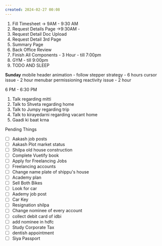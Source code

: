 ```yaml
---
created: 2024-02-27 00:08
---
```


1. Fill Timesheet -> 9AM - 9:30 AM
2. Request Details Page ->9:30AM - 
3. Request Detail Doc Upload
4. Request Detail 3rd Page
5. Summary Page
6. Back Office Review
7. Finish All Components  - 3 Hour - till 7:00pm
8. GYM - till 9:00pm
9. TODO AND SLEEP


**Sunday**
mobile header animation - follow stepper strategy - 6 hours
cursor issue - 2 hour
menubar permissioning reactivity issue - 2 hour



6 PM - 6:30 PM 
1. Talk regarding mitti
3. Talk to Shveta regarding home
4. Talk to Jumpy regarding trip
5. Talk to kirayedarni regarding vacant home
6. Gaadi ki baat krna

Pending Things

- [ ] Aakash job posts
- [ ] Aakash Plot market status
- [ ] Shilpa old house construction
- [ ] Complete Vuetify book
- [ ] Apply for Freelancing Jobs
- [ ] Freelancing accounts
- [ ] Change name plate of shippu's house 
- [ ] Academy plan 
- [ ] Sell Both Bikes
- [ ] Look for car
- [ ] Aademy job post
- [ ] Car Key 
- [ ] Resignation shilpa
- [ ] Change nominee of every account
- [ ] collect debit card of idbi
- [ ] add nominee in hdfc 
- [ ] Study Corporate Tax
- [ ] dentish appointment
- [ ] Siya Passport